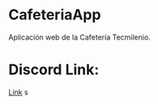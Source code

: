 # CafeteriaApp
Aplicación web de la Cafetería Tecmilenio.

# Discord Link:
[Link](https://discord.gg/aaPs2Z4)
s
